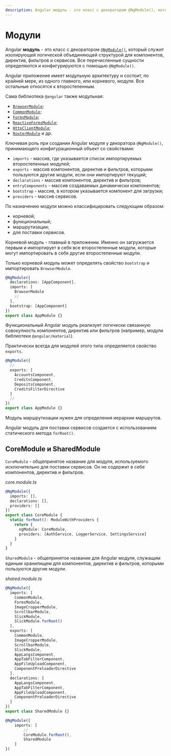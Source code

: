 ```yaml
---
description: Angular модуль - это класс с декоратором @NgModule(), который служит изолирующей логической объединяющей структурой для компонентов, директив, фильтров и сервисов
---
```


# Модули

Angular **модуль** - это класс с декоратором [`@NgModule()`](https://angular.io/api/core/NgModule), который служит изолирующей логической объединяющей структурой для компонентов, директив, фильтров и сервисов. Все перечисленные сущности определяются и конфигурируются с помощью `@NgModule()`.

Angular приложение имеет модульную архитектуру и состоит, по крайней мере, из одного главного, или корневого, модуля. Все остальные относятся к второстепенным.

Сама библиотека `@angular` также модульная:

- [`BrowserModule`](https://angular.io/api/platform-browser/BrowserModule);
- [`CommonModule`](https://angular.io/api/common/CommonModule);
- [`FormsModule`](https://angular.io/api/forms/FormsModule);
- [`ReactiveFormsModule`](https://angular.io/api/forms/ReactiveFormsModule);
- [`HttpClientModule`](https://angular.io/api/common/http/HttpClientModule);
- [`RouterModule`](https://angular.io/api/router/RouterModule) и др.

Ключевая роль при создании Angular модуля у декоратора `@NgModule()`, принимающего конфигурационный объект со свойствами:

- `imports` - массив, где указывается список импортируемых второстепенных модулей;
- `exports` - массив компонентов, директив и фильтров, которыми пользуются другие модули, если они импортируют текущий;
- `declarations` - массив компонентов, директив и фильтров;
- `entryComponents` - массив создаваемых динамически компонентов;
- `bootstrap` - массив, в котором указывается компонент для загрузки;
- `providers` - массив сервисов.

По назначению модули можно классифицировать следующим образом:

- корневой;
- функциональный;
- маршрутизации;
- для поставки сервисов.

Корневой модуль - главный в приложении. Именно он загружается первым и импортирует в себя все второстепенные модули, которые могут импортировать в себя другие второстепенные модули.

Только корневой модуль может определять свойство `bootstrap` и импортировать `BrowserModule`.

```ts
@NgModule({
  declarations: [AppComponent],
  imports: [
    BrowserModule
    //
  ],
  bootstrap: [AppComponent]
})
export class AppModule {}
```

Функциональный Angular модуль реализует логически связанную совокупность компонентов, директив или фильтров (например, модули библиотеки `@angular/material`).

Практически всегда для модулей этого типа определяется свойство `exports`.

```ts
@NgModule({
  //
  exports: [
    AccountsComponent,
    CreditsComponent,
    DepositsComponent,
    CreditsFilterDirective
  ]
  //
})
export class AppModule {}
```

Модуль маршрутизации нужен для определения иерархии маршрутов.

Angular модуль для поставки сервисов создается с использованием статического метода `forRoot()`.

## CoreModule и SharedModule

`CoreModule` - общепринятое название для модуля, используемого исключительно для поставки сервисов. Он не содержит в себе компонентов, директив и фильтров.

_core.module.ts_

```ts
@NgModule({
  imports: [],
  declarations: [],
  providers: []
})
export class CoreModule {
  static forRoot(): ModuleWithProviders {
    return {
      ngModule: CoreModule,
      providers: [AuthService, LoggerService, SettingsService]
    }
  }
}
```

`SharedModule` - общепринятое название для Angular модуля, служащим единым хранилищем для компонентов, директив и фильтров, которыми пользуются другие модули.

_shared.module.ts_

```ts
@NgModule({
  imports: [
    CommonModule,
    FormsModule,
    ImageCropperModule,
    ScrollbarModule,
    SlickModule,
    SlickModule.forRoot()
  ],
  exports: [
    CommonModule,
    ImageCropperModule,
    ScrollbarModule,
    SlickModule,
    AppLangsComponent,
    AppTabFilterComponent,
    AppFileUploadComponent,
    ComponentPreloaderDirective
  ],
  declarations: [
    AppLangsComponent,
    AppTabFilterComponent,
    AppFileUploadComponent,
    ComponentPreloaderDirective
  ]
})
export class SharedModule {}
```

```ts
@NgModule({
	imports: [
		//
		CoreModule.forRoot(),
		SharedModule
	]
})
```
